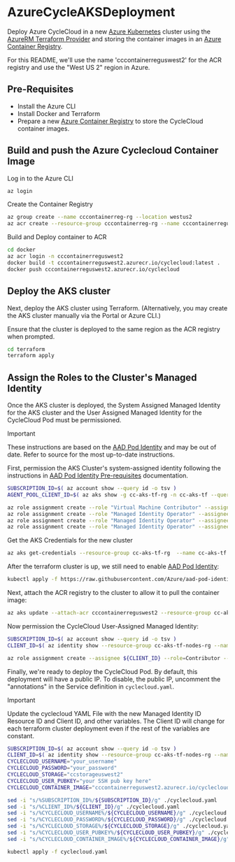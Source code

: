 # AzureCycleAKSDeployment

Deploy Azure CycleCloud in a new [Azure Kubernetes](https://docs.microsoft.com/en-us/azure/aks/) cluster using the [AzureRM Terraform Provider](https://www.terraform.io/docs/providers/azurerm/r/kubernetes_cluster.html) and storing the container images in an [Azure Container Registry](https://docs.microsoft.com/en-us/azure/container-registry/).


For this  README, we'll use  the name 'cccontainerreguswest2' for the ACR registry and use the "West US 2" region in Azure.

## Pre-Requisites

* Install the Azure CLI
* Install Docker and Terraform
* Prepare a new [Azure Container Registry](https://docs.microsoft.com/en-us/azure/container-registry/) to store the CycleCloud container images.


## Build and push the Azure Cyclecloud Container Image

Log in to the Azure CLI
``` bash
az login
```

Create the Container Registry
``` bash
az group create --name cccontainerreg-rg --location westus2
az acr create --resource-group cccontainerreg-rg --name cccontainerreguswest2 --sku Premium
```

Build and Deploy container to ACR
``` bash
cd docker
az acr login -n cccontainerreguswest2
docker build -t cccontainerreguswest2.azurecr.io/cyclecloud:latest .
docker push cccontainerreguswest2.azurecr.io/cyclecloud
```

## Deploy the AKS cluster

Next, deploy the AKS cluster using Terraform.  (Alternatively, you may create the AKS cluster manually via the Portal  or Azure CLI.)

Ensure that the cluster is deployed to the same  region as the ACR registry when prompted.

```bash
cd terraform
terraform apply

```

## Assign the Roles to the Cluster's Managed Identity

Once the AKS cluster is deployed, the System Assigned Managed Identity for the AKS cluster and the User Assigned Managed Identity for the CycleCloud Pod must be permissioned.

> [!IMPORTANT]
> These instructions are based on the [AAD Pod Identity](https://github.com/Azure/aad-pod-identity) and may be out of date.  Refer to source for the most up-to-date instructions.

First, permission the AKS Cluster's system-assigned identity following the instructions in [AAD Pod Identity Pre-requisites](https://github.com/Azure/aad-pod-identity/blob/master/docs/readmes/README.msi.md#pre-requisites---role-assignments) documentation.
```bash
SUBSCRIPTION_ID=$( az account show --query id -o tsv )
AGENT_POOL_CLIENT_ID=$( az aks show -g cc-aks-tf-rg -n cc-aks-tf --query identityProfile.kubeletidentity.clientId -o tsv )

az role assignment create --role "Virtual Machine Contributor" --assignee ${AGENT_POOL_CLIENT_ID} --scope /subscriptions/${SUBSCRIPTION_ID}/resourceGroups/cc-aks-tf-nodes-rg
az role assignment create --role "Managed Identity Operator" --assignee ${AGENT_POOL_CLIENT_ID}  --scope /subscriptions/${SUBSCRIPTION_ID}/resourceGroups/cc-aks-tf-nodes-rg
az role assignment create --role "Managed Identity Operator" --assignee ${AGENT_POOL_CLIENT_ID}  --scope /subscriptions/${SUBSCRIPTION_ID}/resourceGroups/cc-aks-tf-nodes-rg/providers/Microsoft.ManagedIdentity/userAssignedIdentities/cc-aks-tf-agentpool
az role assignment create --role "Managed Identity Operator" --assignee ${AGENT_POOL_CLIENT_ID}  --scope /subscriptions/${SUBSCRIPTION_ID}/resourceGroups/cc-aks-tf-nodes-rg/providers/Microsoft.ManagedIdentity/userAssignedIdentities/cc-aks-tf-ui

```

Get the AKS Credentials for the new cluster
```bash
az aks get-credentials --resource-group cc-aks-tf-rg  --name cc-aks-tf
```

After the terraform cluster is up, we still need to enable [AAD Pod Identity](https://github.com/Azure/aad-pod-identity):
```bash
kubectl apply -f https://raw.githubusercontent.com/Azure/aad-pod-identity/master/deploy/infra/deployment-rbac.yaml
```

Next, attach the ACR registry to the cluster to allow it to pull the container image:
```bash
az aks update --attach-acr cccontainerreguswest2 --resource-group cc-aks-tf-rg  --name cc-aks-tf
```

Now permission the CycleCloud User-Assigned Managed Identity:
```bash
SUBSCRIPTION_ID=$( az account show --query id -o tsv )
CLIENT_ID=$( az identity show --resource-group cc-aks-tf-nodes-rg --name cc-aks-tf-ui --query clientId -o tsv )

az role assignment create --assignee ${CLIENT_ID} --role=Contributor --scope=/subscriptions/${SUBSCRIPTION_ID}
```

Finally, we're ready to deploy the CycleCloud Pod.   By default, this deployment will have a public IP.  To disable, the public IP, uncomment the "annotations" in the Service definition in `cyclecloud.yaml`.

> [!IMPORTANT]
> Update the cyclecloud YAML File with the new Managed Identity ID Resource ID and Client ID, and other variables.  The Client ID will change for each terraform cluster deployment even if the rest of the variables are constant.

```bash
SUBSCRIPTION_ID=$( az account show --query id -o tsv )
CLIENT_ID=$( az identity show --resource-group cc-aks-tf-nodes-rg --name cc-aks-tf-ui --query clientId -o tsv )
CYCLECLOUD_USERNAME="your_username"
CYCLECLOUD_PASSWORD="your_password"
CYCLECLOUD_STORAGE="ccstorageuswest2"
CYCLECLOUD_USER_PUBKEY="your SSH pub key here"
CYCLECLOUD_CONTAINER_IMAGE="cccontainerreguswest2.azurecr.io/cyclecloud:latest"

sed -i "s/%SUBSCRIPTION_ID%/${SUBSCRIPTION_ID}/g" ./cyclecloud.yaml
sed -i "s/%CLIENT_ID%/${CLIENT_ID}/g" ./cyclecloud.yaml
sed -i "s/%CYCLECLOUD_USERNAME%/${CYCLECLOUD_USERNAME}/g" ./cyclecloud.yaml
sed -i "s/%CYCLECLOUD_PASSWORD%/${CYCLECLOUD_PASSWORD}/g" ./cyclecloud.yaml
sed -i "s/%CYCLECLOUD_STORAGE%/${CYCLECLOUD_STORAGE}/g" ./cyclecloud.yaml
sed -i "s/%CYCLECLOUD_USER_PUBKEY%/${CYCLECLOUD_USER_PUBKEY}/g" ./cyclecloud.yaml
sed -i "s/%CYCLECLOUD_CONTAINER_IMAGE%/${CYCLECLOUD_CONTAINER_IMAGE}/g" ./cyclecloud.yaml

kubectl apply -f cyclecloud.yaml
```
